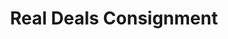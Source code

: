 ---
title: "Real Deals Consignment"
url: /albemarle/real-deals-consignment/
shop: Gebrauchtwaren
---